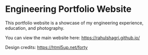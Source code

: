 # Engineering Portfolio Website

This portfolio website is a showcase of my engineering experience, education, and photography.

You can view the main website here: https://rahulshagri.github.io/

Design credits: https://html5up.net/forty